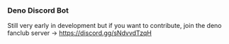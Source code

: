 ### Deno Discord Bot

Still very early in development but if you want to contribute, join the deno fanclub server -> https://discord.gg/sNdvvdTzqH

